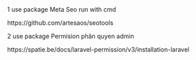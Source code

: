 <meta charset="utf-8">
1 use package Meta Seo
run with cmd
<p>https://github.com/artesaos/seotools</p>

<p>2 use package Permision phân quyen admin</p>
https://spatie.be/docs/laravel-permission/v3/installation-laravel
